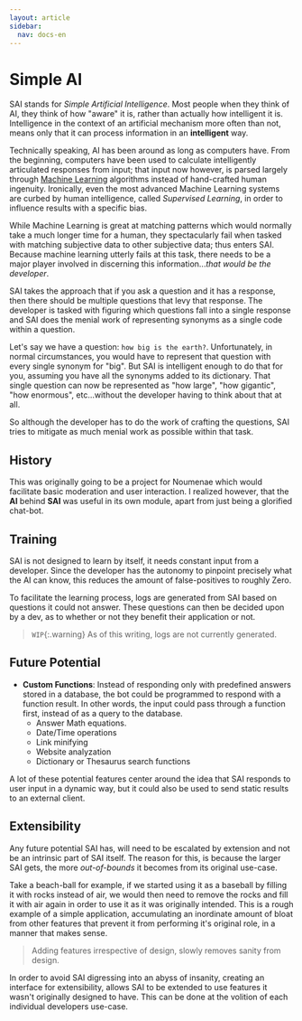 ```yaml
---
layout: article
sidebar:
  nav: docs-en
---
```

# Simple AI
SAI stands for *Simple Artificial Intelligence*. Most people when they think of AI, they think of how "aware" it is, rather than actually how intelligent it is. Intelligence in the context of an artificial mechanism more often than not, means only that it can process information in an **intelligent** way.

Technically speaking, AI has been around as long as computers have. From the beginning, computers have been used to calculate intelligently articulated responses from input; that input now however, is parsed largely through [Machine Learning] algorithms instead of hand-crafted human ingenuity. Ironically, even the most advanced Machine Learning systems are curbed by human intelligence, called *Supervised Learning*, in order to influence results with a specific bias.

While Machine Learning is great at matching patterns which would normally take a much longer time for a human, they spectacularly fail when tasked with matching subjective data to other subjective data; thus enters SAI. Because machine learning utterly fails at this task, there needs to be a major player involved in discerning this information...*that would be the developer*.

SAI takes the approach that if you ask a question and it has a response, then there should be multiple questions that levy that response. The developer is tasked with figuring which questions fall into a single response and SAI does the menial work of representing synonyms as a single code within a question.

Let's say we have a question: `how big is the earth?`. Unfortunately, in normal circumstances, you would have to represent that question with every single synonym for "big". But SAI is intelligent enough to do that for you, assuming you have all the synonyms added to its dictionary. That single question can now be represented as "how large", "how gigantic", "how enormous", etc...without the developer having to think about that at all.

So although the developer has to do the work of crafting the questions, SAI tries to mitigate as much menial work as possible within that task.

## History
This was originally going to be a project for Noumenae which would facilitate basic moderation and user interaction. I realized however, that the **AI** behind **SAI** was useful in its own module, apart from just being a glorified chat-bot.

## Training
SAI is not designed to learn by itself, it needs constant input from a developer. Since the developer has the autonomy to pinpoint precisely what the AI can know, this reduces the amount of false-positives to roughly Zero.

To facilitate the learning process, logs are generated from SAI based on questions it could not answer. These questions can then be decided upon by a dev, as to whether or not they benefit their application or not.

> `WIP`{:.warning} As of this writing, logs are not currently generated.

## Future Potential
- **Custom Functions**: Instead of responding only with predefined answers stored in a database, the bot could be programmed to respond with a function result. In other words, the input could pass through a function first, instead of as a query to the database.
	- Answer Math equations.
	- Date/Time operations
	- Link minifying
	- Website analyzation
	- Dictionary or Thesaurus search functions

A lot of these potential features center around the idea that SAI responds to user input in a dynamic way, but it could also be used to send static results to an external client.

## Extensibility
Any future potential SAI has, will need to be escalated by extension and not be an intrinsic part of SAI itself. The reason for this, is because the larger SAI gets, the more *out-of-bounds* it becomes from its original use-case.

Take a beach-ball for example, if we started using it as a baseball by filling it with rocks instead of air, we would then need to remove the rocks and fill it with air again in order to use it as it was originally intended. This is a rough example of a simple application, accumulating an inordinate amount of bloat from other features that prevent it from performing it's original role, in a manner that makes sense.

> Adding features irrespective of design, slowly removes sanity from design.

In order to avoid SAI digressing into an abyss of insanity, creating an interface for extensibility, allows SAI to be extended to use features it wasn't originally designed to have. This can be done at the volition of each individual developers use-case.



[Machine Learning]:https://www.digitalocean.com/community/tutorials/an-introduction-to-machine-learning
